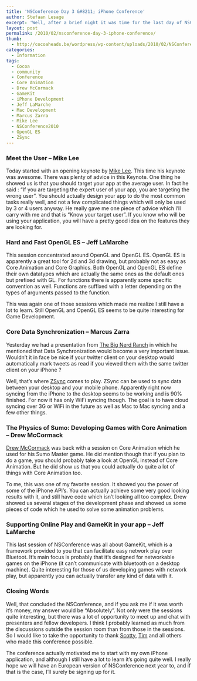 ```yaml
---
title: 'NSConference Day 3 &#8211; iPhone Conference'
author: Stefaan Lesage
excerpt: 'Well, after a brief night it was time for the last day of NSConference which was targetted at iPhone development an developers.  I did notice quite a few new faces on this last day.'
layout: post
permalink: /2010/02/nsconference-day-3-iphone-conference/
thumb:
  - http://cocoaheads.be/wordpress/wp-content/uploads/2010/02/NSConference-180.jpg
categories:
  - Information
tags:
  - Cocoa
  - community
  - Conference
  - Core Animation
  - Drew McCormack
  - GameKit
  - iPhone Development
  - Jeff LaMarche
  - Mac Development
  - Marcus Zarra
  - Mike Lee
  - NSConference2010
  - OpenGL ES
  - ZSync
---
```

### Meet the User &#8211; Mike Lee

Today started with an opening keynote by [Mike Lee][1]. This time his keynote was awesome. There was plenty of advice in this Keynote. One thing he showed us is that you should target your app at the average user. In fact he said : &#8220;If you are targeting the expert user of your app, you are targeting the wrong user&#8221;. You should actually design your app to do the most common tasks really well, and not a few complicated things which will only be used by 3 or 4 users anyway. He really gave me one piece of advice which I&#8217;ll carry with me and that is &#8220;Know your target user&#8221;. If you know who will be using your application, you will have a pretty good idea on the features they are looking for.

### Hard and Fast OpenGL ES &#8211; Jeff LaMarche

This session concentrated around OpenGL and OpenGL ES. OpenGL ES is apparently a great tool for 2d and 3d drawing, but probably not as easy as Core Animation and Core Graphics. Both OpenGL and OpenGL ES define their own datatypes which are actually the same ones as the default ones but prefixed with GL. For functions there is apparently some specific convention as well. Functions are suffixed with a letter depending on the types of arguments passed to the function.

This was again one of those sessions which made me realize I still have a lot to learn. Still OpenGL and OpenGL ES seems to be quite interesting for Game Development.

### Core Data Synchronization &#8211; Marcus Zarra

Yesterday we had a presentation from [The Big Nerd Ranch][2] in which he mentioned that Data Synchronization would become a very important issue. Wouldn&#8217;t it in face be nice if your twitter client on your desktop would automatically mark tweets as read if you viewed them with the same twitter client on your iPhone ?

Well, that&#8217;s where [ZSync][3] comes to play. ZSync can be used to sync data between your desktop and your mobile phone. Apparently right now syncing from the iPhone to the desktop seems to be working and is 90% finished. For now it has only WiFi syncing though. The goal is to have cloud syncing over 3G or WiFi in the future as well as Mac to Mac syncing and a few other things.

### The Physics of Sumo: Developing Games with Core Animation &#8211; Drew McCormack

[Drew McCormack][4] was back with a session on Core Animation which he used for his Sumo Master game. He did mention though that if you plan to do a game, you should probably take a look at OpenGL instead of Core Animation. But he did show us that you could actually do quite a lot of things with Core Animation too.

To me, this was one of my favorite session. It showed you the power of some of the iPhone API&#8217;s. You can actually achieve some very good looking results with it, and still have code which isn&#8217;t looking all too complex. Drew showed us several stages of the development phase and showed us some pieces of code which he used to solve some animation problems.

### Supporting Online Play and GameKit in your app &#8211; Jeff LaMarche

This last session of NSConference was all about GameKit, which is a framework provided to you that can facilitate easy network play over Bluetoot. It&#8217;s main focus is probably that it&#8217;s designed for networkable games on the iPhone (it can&#8217;t communicate with bluetooth on a desktop machine). Quite interesting for those of us developing games with network play, but apparently you can actually transfer any kind of data with it.

### Closing Words

Well, that concluded the NSConference, and if you ask me if it was worth it&#8217;s money, my answer would be &#8220;Absolutely&#8221;. Not only were the sessions quite interesting, but there was a lot of opportunity to meet up and chat with presenters and fellow developers. I think I probably learned as much from the discussions outside the session room than from those in the sessions. So I would like to take the opportunity to thank [Scotty][5], [Tim][6] and all others who made this conference possible.

The conference actually motivated me to start with my own iPhone application, and although I still have a lot to learn it&#8217;s going quite well. I really hope we will have an European version of NSConference next year to, and if that is the case, I&#8217;ll surely be signing up for it.

 [1]: http://twitter.com/bmf
 [2]: http://www.bignerdranch.com/
 [3]: http://www.zarrastudios.com/ZSync/ZSync.html
 [4]: http://twitter.com/drewmccormack
 [5]: http://twitter.com/macdevnet
 [6]: http://twitter.com/timisted